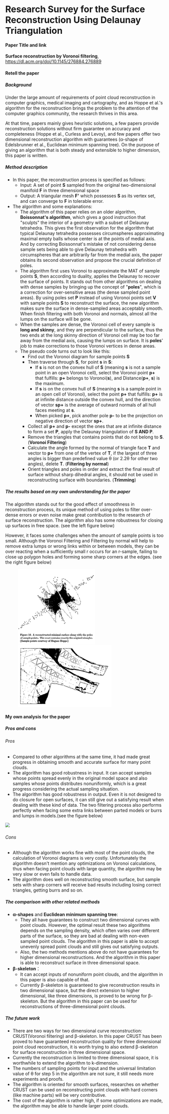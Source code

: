 # Research Survey for the Surface Reconstruction Using Delaunay Triangulation

#### Paper Title and link

**Surface reconstruction by Voronoi filtering**, https://dl.acm.org/doi/10.1145/276884.276889

#### Retell the paper

##### Background

Under the large amount of requirements of point cloud reconstruction in computer graphics, medical imaging and cartography, and as Hoppe et al.'s algorithm for the reconstruction brings the problem to the attention of the computer graphics community, the research thrives in this area.

At that time, papers mainly gives heuristic solutions, a few papers provide reconstruction solutions without firm guarantee on accuracy and completeness (Hoppe et al., Curless and Levoy), and few papers offer two dimensional reconstruction algorithm with guarantees (α-shape of Edelsbrunner et al., Euclidean minimum spanning tree). On the purpose of giving an algorithm that is both steady and extensible to higher dimension, this paper is written.

##### Method description

- In this paper, the reconstruction process is specified as follows: 
  - Input: A set of point **S** sampled from the original two-dimensional manifold **F** in three dimensional space
  - Output: A triangular mesh **F'** which possesses **S** as its vertex set, and can converge to **F** in tolerable error.
- The algorithm and some explanations:
  - The algorithm of this paper relies on an older algorithm, **Boissonnat's algorithm**, which gives a good instruction that "sculpts" the interior of a geometry with a subset of Delaunay tetrahedra. This gives the first observation for the algorithm that typical Delaunay tetrahedra possesses  circumspheres approximating maximal empty balls whose center is at the points of medial axis. And by correcting Boissonnat's mistake of not considering dense sample sets being able to give Delaunay tetrahedra with circumspheres that are arbitrarily far from the medial axis, the paper obtains its second observation and propose the crucial definition of poles.
  - The algorithm first uses Voronoi to approximate the MAT of sample points **S**, then according to duality, applies the Delaunay to recover the surface of points. It stands out from other algorithms on dealing with dense samples by bringing up the concept of "**poles**", which is a correction for over-sensitive areas (the dense sampled point areas). By using poles set **P** instead of using Voronoi points set **V** with sample points **S** to reconstruct the surface, the new algorithm makes sure the surface in dense-sampled areas acceptably smooth. When finish filtering with both Voronoi and normals, almost all the lumps on the surface will be gone.
  - When the samples are dense, the Voronoi cell of every sample is **long and skinny**, and they are perpendicular to the surface, thus the two ends at the long skinny direction of Voronoi cell may be too far away from the medial axis, causing the lumps on surface. It is **poles**' job to make corrections to those Voronoi vertices in dense areas.
  - The pseudo code turns out to look like this:
    - Find out the Voronoi diagram for sample points **S**
    - Then traverse through **S**, for point **s** in **S**:
      - If **s** is not on the convex hull of **S** (meaning **s** is not a sample point in an open Voronoi cell), select the Voronoi point **p+** that fulfills: **p+** belongs to Voronoi(**s**), and Distance(**p+**, **s**) is the maximum.
      - If **s** is on the convex hull of **S** (meaning **s** is a sample point in an open cell of Voronoi), select the point **p+** that fulfills: **p+** is at infinite distance outside the convex hull, and the direction of vector **sp+** is the average of outward normals of all hull faces meeting at **s**.
      - When picked **p+**, pick another pole **p-** to be the projection on negative direction of vector **sp+**.
    - Collect all **p+** and **p-** except the ones that are at infinite distance to form a set **P**, apply the Delaunay triangulation of **S AND P**.
    - Remove the triangles that contains points that do not belong to **S**. (**Voronoi Filtering**)
    - Calculate the angle formed by the normal of triangle face **T** and vector to **p+** from one of the vertex of **T**, if the largest of three angles is bigger than predefined value θ (or 2.2θ for other two angles), delete **T**. (**Filtering by normal**)
    - Orient triangles and poles in order and extract the final result of surface without sharp dihedral angles, it should not be used in reconstructing surface with boundaries. (**Trimming**)

##### The results based on my own understanding for the paper

The algorithm stands out for the good effect of smoothness in reconstruction process, its unique method of using poles to filter over-dense errors or even noise make great contribution to the research of surface reconstruction. The algorithm also has some robustness for closing up surfaces in free space. (see the left figure below) 

However, it faces some challenges when the amount of sample points is too small. Although the Voronoi Filtering and Filtering by normal will help to remove extra lumps or wrong links within or between models, they can be over reacting when a sufficiently small r occurs for an r-sample, failing to close up polygon holes and forming some sharp corners at the edges. (see the right figure below) 

<figure class="half">
    <img src="GoodCase.png" style="zoom:60%;" /><img src="BadCase.png" style="zoom:70%;" />
</figure>


#### My own analysis for the paper

##### Pros and cons

###### Pros

- Compared to other algorithms at the same time, it had made great progress in obtaining smooth and accurate surface for many point clouds.
- The algorithm has good robustness in input. It can accept samples whose points spread evenly in the original model space and also samples whose points distributes nonuniformly, which is a great progress considering the actual sampling situation.
- The algorithm has good robustness in output. Even it is not designed to do closure for open surfaces, it can still give out a satisfying result when dealing with these kind of data. The two filtering process also performs perfectly when facing some extra links between parted models or burrs and lumps in models.(see the figure below)

<img src="D:\Rigin_Rain\Classes\CS271\ShangHaiTechCS271-Hws\hw2\roboustness.png" style="zoom:90%;" />

###### Cons

- Although the algorithm works fine with most of the point clouds, the calculation of Voronoi diagrams is very costly. Unfortunately the algorithm doesn't mention any optimizations on Voronoi calculations, thus when facing point clouds with large quantity, the algorithm may be very slow or even fails to handle data.
- The algorithm does well on reconstructing smooth surface, but sample sets with sharp corners will receive bad results including losing correct triangles, getting burrs and so on.

##### The comparison with other related methods

- **α-shapes** and **Euclidean minimum spanning tree**: 
  - They all have guarantees to construct two dimensional curves with point clouds. However, the optimal result these two algorithms depends on the sampling density, which often varies over different parts of the surface, so they are bad at dealing with non-even sampled point clouds. The algorithm in this paper is able to accept unevenly spread point clouds and still gives out satisfying outputs. 
  - Also, the two methods mentions above do not have guarantees for higher dimensional reconstructions. And the algorithm in this paper is able to reconstruct surface in three dimensional space.
- **β-skeleton**：
  - It can accept inputs of nonuniform point clouds, and the algorithm in this paper is also capable of that.
  - Currently β-skeleton is guaranteed to give reconstruction results in two dimensional space, but the direct extension to higher dimensional, like three dimensions, is proved to be wrong for β-skeleton. But the algorithm in this paper can be used for reconstructions of three-dimensional point clouds.

##### The future work

- There are two ways for two dimensional curve reconstruction: CRUST(Voronoi filtering) and β-skeleton. In this paper CRUST has been proved to have guaranteed reconstruction quality for three dimensional point cloud reconstruction, it is worth trying to also extend β-skeleton for surface reconstruction in three dimensional space.
- Currently the reconstruction is limited to three dimensional space, it is worthwhile to extend the algorithm to k-dimension.
- The numbers of sampling points for input and the universal limitation value of θ for step 5 in the algorithm are not sure, it still needs more experiments and proofs.
- The algorithm is oriented for smooth surfaces, researches on whether CRUST can be used on reconstructing point clouds with hard corners (like machine parts) will be very contributive.
- The cost of the algorithm is rather high, if some optimizations are made, the algorithm may be able to handle larger point clouds.

